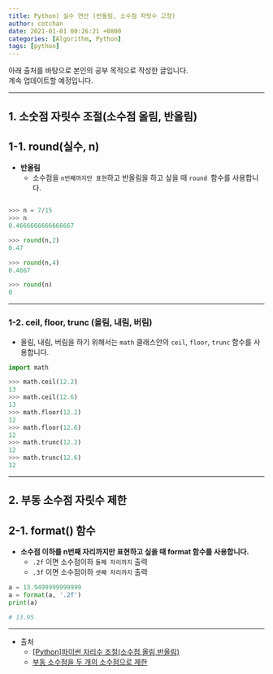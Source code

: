 ```yaml
---
title: Python) 실수 연산 (반올림, 소수점 자릿수 고정) 
author: cotchan
date: 2021-01-01 00:26:21 +0800
categories: [Algorithm, Python]
tags: [python]     
---
```


아래 출처를 바탕으로 본인의 공부 목적으로 작성한 글입니다.    
계속 업데이트할 예정입니다.

---

## 1. 소숫점 자릿수 조절(소수점 올림, 반올림)

## 1-1. round(실수, n)

+ **반올림**
    + 소수점을 `n번째까지만 표현`하고 반올림을 하고 싶을 때 `round `함수를 사용합니다.

```python

>>> n = 7/15
>>> n
0.4666666666666667

>>> round(n,2)
0.47

>>> round(n,4)
0.4667

>>> round(n)
0

```

---

### 1-2. ceil, floor, trunc (올림, 내림, 버림)

+ 올림, 내림, 버림을 하기 위해서는 `math` 클래스안의 `ceil`, `floor`, `trunc` 함수를 사용합니다.

```python
import math

>>> math.ceil(12.2)
13
>>> math.ceil(12.6)
13
>>> math.floor(12.2)
12
>>> math.floor(12.6)
12
>>> math.trunc(12.2)
12
>>> math.trunc(12.6)
12
```
---

## 2. 부동 소수점 자릿수 제한

## 2-1. format() 함수

+ **소수점 이하를 n번째 자리까지만 표현하고 싶을 때 format 함수를 사용합니다.**
    + `.2f` 이면 소수점이하 `둘째 자리까지` 출력
    + `.3f` 이면 소수점이하 `셋째 자리까지` 출력


```python
a = 13.9499999999999
a = format(a, '.2f')
print(a)

# 13.95
```




---

+ 출처
    + [[Python]파이썬 자리수 조절(소수점,올림,반올림)](https://dpdpwl.tistory.com/94)
    + [부동 소수점을 두 개의 소수점으로 제한](https://c10106.tistory.com/2015)
